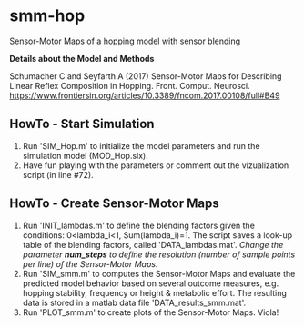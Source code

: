 # smm-hop
Sensor-Motor Maps of a hopping model with sensor blending 

**Details about the Model and Methods**

Schumacher C and Seyfarth A (2017) Sensor-Motor Maps for Describing Linear Reflex Composition in Hopping. Front. Comput. Neurosci.  
https://www.frontiersin.org/articles/10.3389/fncom.2017.00108/full#B49

## HowTo - Start Simulation

1. Run 'SIM_Hop.m' to initialize the model parameters and run the simulation model (MOD_Hop.slx).
2. Have fun playing with the parameters or comment out the vizualization script (in line #72).

## HowTo - Create Sensor-Motor Maps

1. Run 'INIT_lambdas.m' to define the blending factors given the conditions: 0<lambda_i<1, Sum(lambda_i)=1. The script saves a look-up table of the blending factors, called 'DATA_lambdas.mat'. *Change the parameter **num_steps** to define the resolution (number of sample points per line) of the Sensor-Motor Maps.*
2. Run 'SIM_smm.m' to computes the Sensor-Motor Maps and evaluate the predicted model behavior based on several outcome measures, e.g. hopping stability, frequency or height & metabolic effort. The resulting data is stored in a matlab data file 'DATA_results_smm.mat'.
3. Run 'PLOT_smm.m' to create plots of the Sensor-Motor Maps. Viola!
